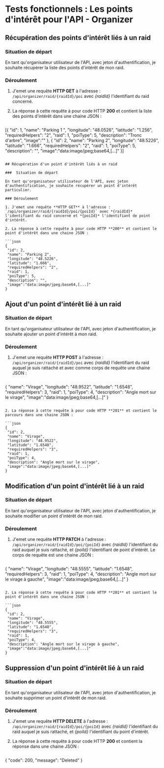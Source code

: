 # Tests fonctionnels : Les points d'intérêt pour l'API - Organizer



## Récupération des points d'intérêt liés à un raid

###  Situation de départ

En tant qu'organisateur utilisateur de l'API, avec jeton d'authentification, je souhaite récupérer la liste des points d'intérêt de mon raid.

### Déroulement 

1. J'emet une requête **HTTP GET** à l'adresse : `/api/organizer/raid/{raidId}/poi` avec *{raidId}* l'identifiant du raid concerné.

2. La réponse à cette requête à pour code HTTP **200** et contient la liste des points d'intérêt dans une chaine JSON :

   ```json
  [{
    "id": 1,
    "name": "Parking 1 ",
    "longitude": "48.0526",
    "latitude": "1.256",
    "requiredHelpers": "2",
    "raid": 1,
    "poiType": 5,
    "description": "Tronc d'arbre",
    "image":""
  },
  {
    "id": 2,
    "name": "Parking 2",
    "longitude": "48.5226",
    "latitude": "1.666",
    "requiredHelpers": "2",
    "raid": 1,
    "poiType": 5,
    "description": "",
    "image":"data:image/jpeg;base64,[...]"
  }]
   ```

## Récupération d'un point d'intérêt liés à un raid

###  Situation de départ

En tant qu'organisateur utilisateur de l'API, avec jeton d'authentification, je souhaite récupérer un point d'intérêt particulier.

### Déroulement 

1. J'emet une requête **HTTP GET** à l'adresse : `/api/organizer/raid/{raidId}/poi/{poiId}` avec *{raidId}* l'identifiant du raid concerné et *{poiId}* l'identifiant de point d'intérêt.

2. La réponse à cette requête à pour code HTTP **200** et contient le point d'intérêt dans une chaine JSON :

   ```json
  {
    "id": 2,
    "name": "Parking 2",
    "longitude": "48.5226",
    "latitude": "1.666",
    "requiredHelpers": "2",
    "raid": 1,
    "poiType": 5,
    "description": "",
    "image":"data:image/jpeg;base64,[...]"
  }
   ```


## Ajout d'un point d'intérêt lié à un raid

###  Situation de départ

En tant qu'organisateur utilisateur de l'API, avec jeton d'authentification, je souhaite ajouter un point d'intérêt à mon raid.

### Déroulement 

1. J'emet une requête **HTTP POST** à l'adresse : `/api/organizer/raid/{raidId}/poi` avec *{raidId}* l'identifiant du raid auquel je suis rattaché et avec comme corps de requête une chaine JSON :

   ```json
  {
    "name": "Virage",
    "longitude": "48.9522",
    "latitude": "1.6548",
    "requiredHelpers": 3,
    "raid": 1,
    "poiType": 4,
    "description": "Angle mort sur le virage",
    "image":"data:image/jpeg;base64,[...]"
  }
   ```

2. La réponse à cette requête à pour code HTTP **201** et contient le parcours dans une chaine JSON :

   ```json
  {
    "id": 2,
    "name": "Virage",
    "longitude": "48.9522",
    "latitude": "1.6548",
    "requiredHelpers": "3",
    "raid": 1,
    "poiType": 4,
    "description": "Angle mort sur le virage",
    "image":"data:image/jpeg;base64,[...]"
  }
   ```

## Modification d'un point d'intérêt lié à un raid

###  Situation de départ

En tant qu'organisateur utilisateur de l'API, avec jeton d'authentification, je souhaite modifier un point d'intérêt de mon raid.

### Déroulement 

1. J'emet une requête **HTTP PATCH** à l'adresse : `/api/organizer/raid/{raidId}/poi/{poiId}` avec *{raidId}* l'identifiant du raid auquel je suis rattaché, et *{poiId}* l'identifiant de point d'intérêt. Le corps de requête est une chaine JSON :

   ```json
  {
    "name": "Virage",
    "longitude": "48.5555",
    "latitude": "1.6548",
    "requiredHelpers": 3,
    "raid": 1,
    "poiType": 4,
    "description": "Angle mort sur le virage à gauche",
    "image":"data:image/jpeg;base64,[...]"
  }
   ```

2. La réponse à cette requête à pour code HTTP **201** et contient le point d'intérêt dans une chaine JSON :

   ```json
  {
    "id": 2,
    "name": "Virage",
    "longitude": "48.5555",
    "latitude": "1.6548",
    "requiredHelpers": "3",
    "raid": 1,
    "poiType": 4,
    "description": "Angle mort sur le virage à gauche",
    "image":"data:image/jpeg;base64,[...]"
  }
   ```

## Suppression d'un point d'intérêt lié à un raid

###  Situation de départ

En tant qu'organisateur utilisateur de l'API, avec jeton d'authentification, je souhaite supprimer un point d'intérêt de mon raid.

### Déroulement 

1. J'emet une requête **HTTP DELETE** à l'adresse : `/api/organizer/raid/{raidId}/poi/{poiId}` avec *{raidId}* l'identifiant du raid auquel je suis rattaché, et *{poiId}* l'identifiant du point d'intérêt.

2. La réponse à cette requête à pour code HTTP **200** et contient la réponse dans une chaine JSON :

   ```json
  {
    "code": 200,
    "message": "Deleted"
  }
   ```